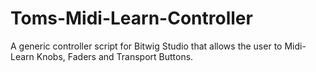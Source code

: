 Toms-Midi-Learn-Controller
==========================

A generic controller script for Bitwig Studio that allows the user to Midi-Learn Knobs, Faders and Transport Buttons.
